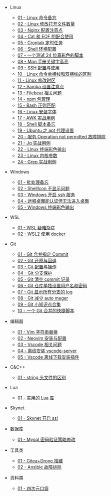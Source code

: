 -   Linux

    -   [01 - Linux 命令备忘](Linux/01-Linux命令备忘.md)
    -   [02 - Linux 修改打开文件数量](Linux/02-Linux修改打开文件数量.md)
    -   [03 - Nginx 配置注意点](Linux/03-Nginx配置注意点.md)
    -   [04 - Cat 和 EOF 的配合使用](Linux/04-cat和EOF的配合使用.md)
    -   [05 - Crontab 定时任务](Linux/05-crontab定时任务.md)
    -   [06 - Shell 环境配置](Linux/06-shell环境配置.md)
    -   [07 - 一个测试 24 位真彩色的脚本](Linux/07-一个测试24位真彩色的脚本.md)
    -   [08 - Man 手册关键字高亮](Linux/08-Man手册关键字高亮.md)
    -   [09 - SSH 配置与使用](Linux/09-SSH配置与使用.md)
    -   [10 - Linux 命令单横线和双横线的区别](Linux/10-Linux命令单横线和双横线的区别.md)
    -   [11 - Linux 修改时区](Linux/11-Linux修改时区.md)
    -   [12 - Samba 设置注意点](Linux/12-Samba设置注意点.md)
    -   [13 - Filebeat 相关问题](Linux/13-Filebeat相关问题.md)
    -   [14 - npm 包管理](Linux/14-npm包管理.md)
    -   [15 - Bash 正则匹配](Linux/15-Bash正则匹配.md)
    -   [16 - Linux 安装字体](Linux/16-Linux安装字体.md)
    -   [17 - AWK 实战用例](Linux/17-AWK实战用例.md)
    -   [18 - Shell 脚本备忘](Linux/18-Shell脚本备忘.md)
    -   [19 - Ubuntu 之 apt 代理设置](Linux/19-Ubuntu之apt代理设置.md)
    -   [20 - 服务 Operation not permitted 故障排除](Linux/20-%E6%9C%8D%E5%8A%A1Operation%20not%20permitted%E6%95%85%E9%9A%9C%E6%8E%92%E9%99%A4.md)
    -   [21 - Jq 实战用例](Linux/21-Jq实战用例.md)
    -   [22 - Linux 终端彩色输出](Linux/22-Linux终端彩色输出.md)
    -   [23 - Linux 内核参数](Linux/23-Linux内核参数.md)
    -   [24 - Grep 实战用例](Linux/24-Grep实战用例.md)

-   Windows

    -   [01 - 批处理备忘](Windows/01-批处理备忘.md)
    -   [02 - ShellIcon 不显示问题](Windows/02-ShellIcon不显示问题.md)
    -   [03 - Windows 开启 ssh 服务](Windows/03-Windows开启ssh服务.md)
    -   [04 - 远程桌面能认证但无法进入桌面](Windows/04-远程桌面能认证但无法进入桌面.md)
    -   [05 - Windows 终端彩色输出](Windows/05-Windows终端彩色输出.md)

-   WSL

    -   [01 - WSL 疑难杂症](WSL/01-WSL疑难杂症.md)
    -   [02 - WSL2 使用 docker](WSL/02-WSL2使用docker.md)

-   Git

    -   [01 - Git 合并指定 Commit](Git/01-Git合并指定commit.md)
    -   [02 - Git 还原与回退](Git/02-Git还原与回退.md)
    -   [03 - Git 配置与操作](Git/03-Git配置与操作.md)
    -   [04 - Git 分支保护](Git/04-Git分支保护.md)
    -   [05 - Git 清空 commit 记录](Git/05-Git清空commit记录.md)
    -   [06 - Git 仓库单独设置用户名和密码](Git/06-Git仓库单独设置用户名和密码.md)
    -   [07 - Git 显示所有分支的 log](Git/07-Git显示所有分支的log.md)
    -   [08 - Git 减少 auto meger](Git/08-Git减少auto%20meger.md)
    -   [09 - Git 小知识点合集](Git/09-Git小知识点合集.md)
    -   [10 - 一个 Git 合并的快捷脚本](Git/10-一个Git合并的快捷脚本.md)

-   编辑器

    -   [01 - Vim 字符串替换](编辑器/01-Vim字符串替换.md)
    -   [02 - Neovim 安装与配置](编辑器/02-Neovim安装与配置.md)
    -   [03 - Vscode 相关问题](编辑器/03-Vscode相关问题.md)
    -   [04 - 离线安装 vscode-server](编辑器/04-离线安装vscode-server.md)
    -   [05 - Vscode 离线下载安装插件](编辑器/05-Vscode离线下载安装插件.md)

-   C&C++

    -   [01 - string 头文件的区别](C&C++/01-string头文件的区别.md)

-   Lua

    -   [01 - 实用的 Lua 库](Lua/01-实用的Lua库.md)

-   Skynet

    -   [01 - Skynet 开启 ssl](Skynet/01-Skynet开启ssl.md)

-   数据库

    -   [01 - Mysql 密码验证策略修改](数据库/01-Mysql密码验证策略修改.md)

-   工具类

    -   [01 - Gitea+Drone 搭建](工具类/01-Gitea+Drone搭建.md)
    -   [02 - Ansible 故障排除](工具类/02-Ansible故障排除.md)

-   资料类
    -   [01 - 四次元口袋](资料类/01-四次元口袋.md)
